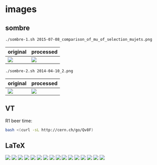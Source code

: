 # images

## sombre

```Bash
./sombre-1.sh 2015-07-08_comparison_of_mu_of_selection_mujets.png
```

|**original**                                                   |**processed**                                                         |
|---------------------------------------------------------------|----------------------------------------------------------------------|
|![](sombre/2015-07-08_comparison_of_mu_of_selection_mujets.png)|![](sombre/2015-07-08_comparison_of_mu_of_selection_mujets_sombre.png)|

```Bash
./sombre-2.sh 2014-04-10_2.png
```

|**original**                |**processed**                      |
|----------------------------|-----------------------------------|
|![](sombre/2014-04-10_2.png)|![](sombre/2014-04-10_2_sombre.png)|

## VT

R1 beer time:

```Bash
bash <(curl -sL http://cern.ch/go/Qv8F)
```

## LaTeX

![](LaTeX/particles.png)
![](LaTeX/SM_1.png)
![](LaTeX/SM_2.png)
![](LaTeX/SM_3.png)
![](LaTeX/ttH_H_to_bb_1.png)
![](LaTeX/ttH_H_to_bb_2.png)
![](LaTeX/ttH_H_to_bb_3.png)
![](LaTeX/ttH_H_to_bb_4.png)
![](LaTeX/ttbb_1.png)
![](LaTeX/ttbb_2.png)
![](LaTeX/ttbb_3.png)
![](LaTeX/decay_channels_1.png)
![](LaTeX/neural_networks.png)
![](LaTeX/flow_diagram_1.png)
![](LaTeX/tables_1.png)
![](LaTeX/circle_of_friendship_1.png)
